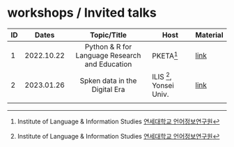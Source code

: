 # workshops / Invited talks

|ID|Dates|Topic/Title|Host|Material|
|--|--|:--:|--|--|
|1|2022.10.22| Python & R for Language Research and Education | PKETA[^1]|[link](https://github.com/MK316/pketa22/blob/main/README.md)|
|2|2023.01.26|Spken data in the Digital Era|ILIS [^1], Yonsei Univ.|[link](https://github.com/MK316/workshops/blob/main/20230126_yonsei/readme.md)|
| | | | |


[^1]: Institute of Language & Information Studies [연세대학교 언어정보연구원](https://devcms.yonsei.ac.kr/ilis_en/index.do)
 

